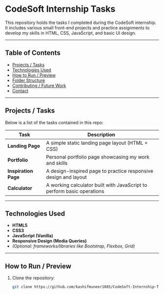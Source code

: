 # CodeSoft Internship Tasks

This repository holds the tasks I completed during the CodeSoft internship. It includes various small front-end projects and practice assignments to develop my skills in HTML, CSS, JavaScript, and basic UI design.

---

## Table of Contents

- [Projects / Tasks](#projects--tasks)  
- [Technologies Used](#technologies-used)  
- [How to Run / Preview](#how-to-run--preview)  
- [Folder Structure](#folder-structure)  
- [Contributing / Future Work](#contributing--future-work)  
- [Contact](#contact)

---

## Projects / Tasks

Below is a list of the tasks contained in this repo:

| Task             | Description                                                                 |
|------------------|-----------------------------------------------------------------------------|
| **Landing Page** | A simple static landing page layout (HTML + CSS)                            |
| **Portfolio**    | Personal portfolio page showcasing my work and skills                      |
| **Inspiration Page** | A design-inspired page to practice responsive design and layout        |
| **Calculator**   | A working calculator built with JavaScript to perform basic operations      |

---

## Technologies Used

- **HTML5**  
- **CSS3**  
- **JavaScript (Vanilla)**  
- **Responsive Design (Media Queries)**  
- *(Optional: frameworks/libraries like Bootstrap, Flexbox, Grid)*  

---

## How to Run / Preview

1. Clone the repository:  
   ```bash
   git clone https://github.com/kashifmuneer1085/CodeSoft-Internship-Tasks.git
